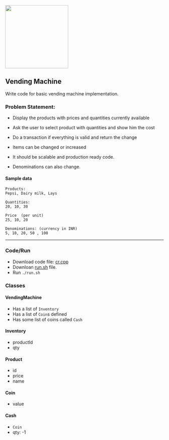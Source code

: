 <img src="https://thumbs.dreamstime.com/b/vending-machine-bottled-drinks-isolated-icon-vector-illustration-design-139879624.jpg" width="200px" height="200px">

## Vending Machine

Write code for basic vending machine implementation.

### Problem Statement: 

- Display the products with prices and quantities currently available
- Ask the user to select product with quantities and show him the cost
- Do a transaction if everything is valid and return the change 

- Items can be changed or increased
- It should be scalable and production ready code.
- Denominations can also change.


#### Sample data

```
Products: 
Pepsi, Dairy milk, Lays

Quantities:
20, 10, 30

Price  (per unit)
25, 10, 20

Denominations: (currency in INR)
5, 10, 20, 50 , 100 
```


-------

### Code/Run

- Download code file: [cr.cpp](https://github.com/alpha74/LLD-MachineCoding/blob/main/Z3Jvd3c%3D/Vending_Machine/cr.cpp)
- Downloan [run.sh](https://github.com/alpha74/LLD-MachineCoding/blob/main/Z3Jvd3c%3D/Vending_Machine/run.sh) file.
- Run `./run.sh` 


### Classes


#### VendingMachine

- Has a list of `Inventory`
- Has a list of `Coin`s defined
- Has some list of coins called `Cash` 


#### Inventory

- productId
- qty


#### Product

- id
- price
- name


#### Coin

- value


#### Cash

- `Coin`
- qty: -1
